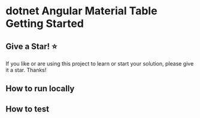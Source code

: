 # dotnet Angular Material Table Getting Started


## Give a Star! :star:

If you like or are using this project to learn or start your solution, please give it a star. Thanks!

## How to run locally


## How to test
